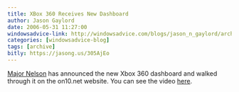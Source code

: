 ```yaml
---
title: XBox 360 Receives New Dashboard
author: Jason Gaylord
date: 2006-05-31 11:27:00
windowsadvice-link: http://windowsadvice.com/blogs/jason_n_gaylord/archive/2006/05/31/18204.aspx
categories: [windowsadvice-blog]
tags: [archive]
bitly: https://jasong.us/305AjEo
---
```


[Major Nelson](http://www.majornelson.com/) has announced the new Xbox 360 dashboard and walked through it on the on10.net website. You can see the video [here](http://on10.net/Blogs/TheShow/3340/).